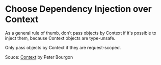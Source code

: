 # Choose Dependency Injection over Context
As a general rule of thumb, don't pass objects by Context if it's possible to inject them, because Context objects are type-unsafe.

Only pass objects by Context if they are request-scoped.

Souce: [Context](https://peter.bourgon.org/blog/2016/07/11/context.html) by Peter Bourgon
